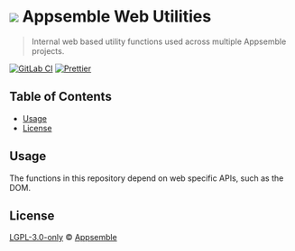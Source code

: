 # ![](https://gitlab.com/appsemble/appsemble/-/raw/0.28.9/config/assets/logo.svg) Appsemble Web Utilities

> Internal web based utility functions used across multiple Appsemble projects.

[![GitLab CI](https://gitlab.com/appsemble/appsemble/badges/0.28.9/pipeline.svg)](https://gitlab.com/appsemble/appsemble/-/releases/0.28.9)
[![Prettier](https://img.shields.io/badge/code_style-prettier-ff69b4.svg)](https://prettier.io)

## Table of Contents

- [Usage](#usage)
- [License](#license)

## Usage

The functions in this repository depend on web specific APIs, such as the DOM.

## License

[LGPL-3.0-only](https://gitlab.com/appsemble/appsemble/-/blob/0.28.9/LICENSE.md) ©
[Appsemble](https://appsemble.com)
